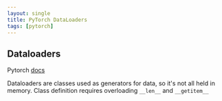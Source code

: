 ```yaml
---
layout: single
title: PyTorch DataLoaders
tags: [pytorch]
---
```


## Dataloaders

Pytorch [docs](https://pytorch.org/tutorials/beginner/data_loading_tutorial.html)

Dataloaders are classes used as generators for data, so it's not all held in memory. Class definition requires overloading `__len__` and `__getitem__`

